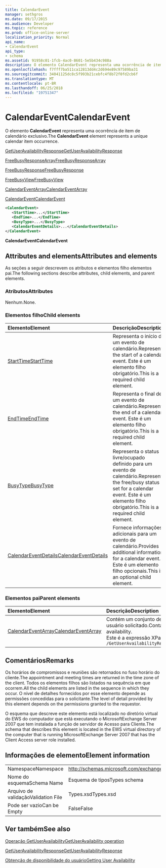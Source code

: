 ```yaml
---
title: CalendarEvent
manager: sethgros
ms.date: 09/17/2015
ms.audience: Developer
ms.topic: reference
ms.prod: office-online-server
localization_priority: Normal
api_name:
- CalendarEvent
api_type:
- schema
ms.assetid: 91958c01-1fcb-4ac0-8601-5e5b434c988a
description: O elemento CalendarEvent representa uma ocorrência de item de calendário exclusivo.
ms.openlocfilehash: f7fff7ba511ca12813dd4c2d694e89c97589ba31
ms.sourcegitcommit: 34041125dc8c5f993b21cebfc4f8b72f0fd2cb6f
ms.translationtype: MT
ms.contentlocale: pt-BR
ms.lasthandoff: 06/25/2018
ms.locfileid: "19751347"
---
```

# <a name="calendarevent"></a><span data-ttu-id="22e64-103">CalendarEvent</span><span class="sxs-lookup"><span data-stu-id="22e64-103">CalendarEvent</span></span>

<span data-ttu-id="22e64-104">O elemento **CalendarEvent** representa uma ocorrência de item de calendário exclusivo.</span><span class="sxs-lookup"><span data-stu-id="22e64-104">The **CalendarEvent** element represents a unique calendar item occurrence.</span></span> 
  
[<span data-ttu-id="22e64-105">GetUserAvailabilityResponse</span><span class="sxs-lookup"><span data-stu-id="22e64-105">GetUserAvailabilityResponse</span></span>](getuseravailabilityresponse.md)
  
[<span data-ttu-id="22e64-106">FreeBusyResponseArray</span><span class="sxs-lookup"><span data-stu-id="22e64-106">FreeBusyResponseArray</span></span>](freebusyresponsearray.md)
  
[<span data-ttu-id="22e64-107">FreeBusyResponse</span><span class="sxs-lookup"><span data-stu-id="22e64-107">FreeBusyResponse</span></span>](freebusyresponse.md)
  
[<span data-ttu-id="22e64-108">FreeBusyView</span><span class="sxs-lookup"><span data-stu-id="22e64-108">FreeBusyView</span></span>](freebusyview.md)
  
[<span data-ttu-id="22e64-109">CalendarEventArray</span><span class="sxs-lookup"><span data-stu-id="22e64-109">CalendarEventArray</span></span>](calendareventarray.md)
  
[<span data-ttu-id="22e64-110">CalendarEvent</span><span class="sxs-lookup"><span data-stu-id="22e64-110">CalendarEvent</span></span>](calendarevent.md)
  
```xml
<CalendarEvent>
   <StartTime>...</StartTime>
   <EndTime>...</EndTime>
   <BusyType>...</BusyType>
   <CalendarEventDetails>...</CalendarEventDetails>
</CalendarEvent>
```

 <span data-ttu-id="22e64-111">**CalendarEvent**</span><span class="sxs-lookup"><span data-stu-id="22e64-111">**CalendarEvent**</span></span>
## <a name="attributes-and-elements"></a><span data-ttu-id="22e64-112">Attributes and elements</span><span class="sxs-lookup"><span data-stu-id="22e64-112">Attributes and elements</span></span>

<span data-ttu-id="22e64-113">As seções a seguir descrevem os atributos e elementos filho elementos pai.</span><span class="sxs-lookup"><span data-stu-id="22e64-113">The following sections describe attributes, child elements, and parent elements.</span></span>
  
### <a name="attributes"></a><span data-ttu-id="22e64-114">Atributos</span><span class="sxs-lookup"><span data-stu-id="22e64-114">Attributes</span></span>

<span data-ttu-id="22e64-115">Nenhum.</span><span class="sxs-lookup"><span data-stu-id="22e64-115">None.</span></span>
  
### <a name="child-elements"></a><span data-ttu-id="22e64-116">Elementos filho</span><span class="sxs-lookup"><span data-stu-id="22e64-116">Child elements</span></span>

|<span data-ttu-id="22e64-117">**Elemento**</span><span class="sxs-lookup"><span data-stu-id="22e64-117">**Element**</span></span>|<span data-ttu-id="22e64-118">**Descrição**</span><span class="sxs-lookup"><span data-stu-id="22e64-118">**Description**</span></span>|
|:-----|:-----|
|[<span data-ttu-id="22e64-119">StartTime</span><span class="sxs-lookup"><span data-stu-id="22e64-119">StartTime</span></span>](starttime.md) <br/> |<span data-ttu-id="22e64-120">Representa o início de um evento de calendário.</span><span class="sxs-lookup"><span data-stu-id="22e64-120">Represents the start of a calendar event.</span></span> <span data-ttu-id="22e64-121">Este é um elemento filho obrigatório.</span><span class="sxs-lookup"><span data-stu-id="22e64-121">This is a required child element.</span></span>  <br/> |
|[<span data-ttu-id="22e64-122">EndTime</span><span class="sxs-lookup"><span data-stu-id="22e64-122">EndTime</span></span>](endtime.md) <br/> |<span data-ttu-id="22e64-123">Representa o final de um evento de calendário.</span><span class="sxs-lookup"><span data-stu-id="22e64-123">Represents the end of a calendar event.</span></span> <span data-ttu-id="22e64-124">Este é um elemento filho obrigatório.</span><span class="sxs-lookup"><span data-stu-id="22e64-124">This is a required child element.</span></span>  <br/> |
|[<span data-ttu-id="22e64-125">BusyType</span><span class="sxs-lookup"><span data-stu-id="22e64-125">BusyType</span></span>](busytype.md) <br/> |<span data-ttu-id="22e64-126">Representa o status livre/ocupado definido para um evento de calendário.</span><span class="sxs-lookup"><span data-stu-id="22e64-126">Represents the free/busy status set for a calendar event.</span></span> <span data-ttu-id="22e64-127">Este é um elemento filho obrigatório.</span><span class="sxs-lookup"><span data-stu-id="22e64-127">This is a required child element.</span></span>  <br/> |
|[<span data-ttu-id="22e64-128">CalendarEventDetails</span><span class="sxs-lookup"><span data-stu-id="22e64-128">CalendarEventDetails</span></span>](calendareventdetails.md) <br/> |<span data-ttu-id="22e64-129">Fornece informações adicionais para um evento de calendário.</span><span class="sxs-lookup"><span data-stu-id="22e64-129">Provides additional information for a calendar event.</span></span> <span data-ttu-id="22e64-130">Este é um elemento filho opcionais.</span><span class="sxs-lookup"><span data-stu-id="22e64-130">This is an optional child element.</span></span>  <br/> |
   
### <a name="parent-elements"></a><span data-ttu-id="22e64-131">Elementos pai</span><span class="sxs-lookup"><span data-stu-id="22e64-131">Parent elements</span></span>

|<span data-ttu-id="22e64-132">**Elemento**</span><span class="sxs-lookup"><span data-stu-id="22e64-132">**Element**</span></span>|<span data-ttu-id="22e64-133">**Descrição**</span><span class="sxs-lookup"><span data-stu-id="22e64-133">**Description**</span></span>|
|:-----|:-----|
|[<span data-ttu-id="22e64-134">CalendarEventArray</span><span class="sxs-lookup"><span data-stu-id="22e64-134">CalendarEventArray</span></span>](calendareventarray.md) <br/> |<span data-ttu-id="22e64-135">Contém um conjunto de ocorrências de item de calendário exclusivo que representam a disponibilidade do usuário solicitado.</span><span class="sxs-lookup"><span data-stu-id="22e64-135">Contains a set of unique calendar item occurrences that represent the requested user's availability.</span></span>  <br/> <span data-ttu-id="22e64-136">Este é a expressão XPath 2.0 para esse elemento:</span><span class="sxs-lookup"><span data-stu-id="22e64-136">The following is the XPath 2.0 expression to this element:</span></span>  <br/>  `/GetUserAvailabilityResponse/FreeBusyResponseArray/FreeBusyResponse/FreeBusyView/CalendarEventArray` <br/> |
   
## <a name="remarks"></a><span data-ttu-id="22e64-137">Comentários</span><span class="sxs-lookup"><span data-stu-id="22e64-137">Remarks</span></span>

<span data-ttu-id="22e64-138">Os horários de compromissos e reuniões são retornados no fuso horário do cliente.</span><span class="sxs-lookup"><span data-stu-id="22e64-138">The appointment and meeting times are returned in the time zone of the client.</span></span> <span data-ttu-id="22e64-139">Todos os elementos filhos são listados na sequência em que ocorrem.</span><span class="sxs-lookup"><span data-stu-id="22e64-139">All the child elements are listed in the sequence in which they occur.</span></span> <span data-ttu-id="22e64-140">O nível de detalhes fornecidos por esse elemento depende as permissões concedidas para o solicitante.</span><span class="sxs-lookup"><span data-stu-id="22e64-140">The level of detail provided by this element depends on the permissions granted to the requestor.</span></span>
  
<span data-ttu-id="22e64-141">O esquema que descreve este elemento está localizado no diretório virtual do EWS do computador que está executando o MicrosoftExchange Server 2007 que tem instalada a função de servidor de Acesso para Cliente.</span><span class="sxs-lookup"><span data-stu-id="22e64-141">The schema that describes this element is located in the EWS virtual directory of the computer that is running MicrosoftExchange Server 2007 that has the Client Access server role installed.</span></span>
  
## <a name="element-information"></a><span data-ttu-id="22e64-142">Informações de elemento</span><span class="sxs-lookup"><span data-stu-id="22e64-142">Element information</span></span>

|||
|:-----|:-----|
|<span data-ttu-id="22e64-143">Namespace</span><span class="sxs-lookup"><span data-stu-id="22e64-143">Namespace</span></span>  <br/> |http://schemas.microsoft.com/exchange/services/2006/types  <br/> |
|<span data-ttu-id="22e64-144">Nome do esquema</span><span class="sxs-lookup"><span data-stu-id="22e64-144">Schema Name</span></span>  <br/> |<span data-ttu-id="22e64-145">Esquema de tipos</span><span class="sxs-lookup"><span data-stu-id="22e64-145">Types schema</span></span>  <br/> |
|<span data-ttu-id="22e64-146">Arquivo de validação</span><span class="sxs-lookup"><span data-stu-id="22e64-146">Validation File</span></span>  <br/> |<span data-ttu-id="22e64-147">Types.xsd</span><span class="sxs-lookup"><span data-stu-id="22e64-147">Types.xsd</span></span>  <br/> |
|<span data-ttu-id="22e64-148">Pode ser vazio</span><span class="sxs-lookup"><span data-stu-id="22e64-148">Can be Empty</span></span>  <br/> |<span data-ttu-id="22e64-149">False</span><span class="sxs-lookup"><span data-stu-id="22e64-149">False</span></span>  <br/> |
   
## <a name="see-also"></a><span data-ttu-id="22e64-150">Ver também</span><span class="sxs-lookup"><span data-stu-id="22e64-150">See also</span></span>



[<span data-ttu-id="22e64-151">Operação GetUserAvailability</span><span class="sxs-lookup"><span data-stu-id="22e64-151">GetUserAvailability operation</span></span>](getuseravailability-operation.md)
  
[<span data-ttu-id="22e64-152">GetUserAvailabilityResponse</span><span class="sxs-lookup"><span data-stu-id="22e64-152">GetUserAvailabilityResponse</span></span>](getuseravailabilityresponse.md)


[<span data-ttu-id="22e64-153">Obtenção de disponibilidade do usuário</span><span class="sxs-lookup"><span data-stu-id="22e64-153">Getting User Availability</span></span>](http://msdn.microsoft.com/library/d4133fcb-9b0f-4e6b-aadf-a389da83516a%28Office.15%29.aspx)


